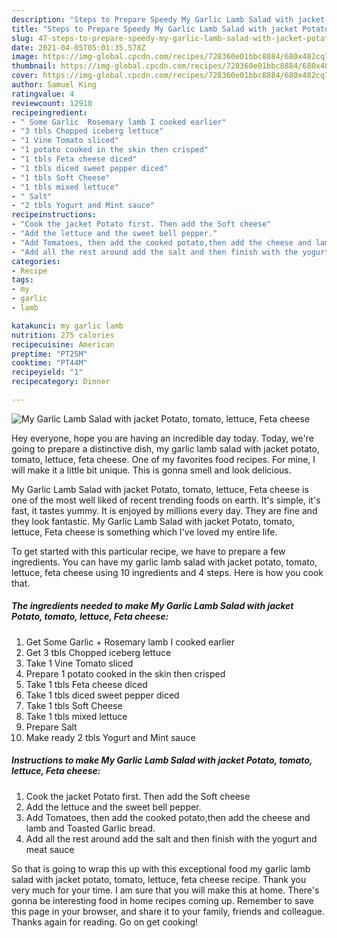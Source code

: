 ```yaml
---
description: "Steps to Prepare Speedy My Garlic Lamb Salad with jacket Potato, tomato, lettuce, Feta cheese"
title: "Steps to Prepare Speedy My Garlic Lamb Salad with jacket Potato, tomato, lettuce, Feta cheese"
slug: 47-steps-to-prepare-speedy-my-garlic-lamb-salad-with-jacket-potato-tomato-lettuce-feta-cheese
date: 2021-04-05T05:01:35.578Z
image: https://img-global.cpcdn.com/recipes/728360e01bbc8884/680x482cq70/my-garlic-lamb-salad-with-jacket-potato-tomato-lettuce-feta-cheese-recipe-main-photo.jpg
thumbnail: https://img-global.cpcdn.com/recipes/728360e01bbc8884/680x482cq70/my-garlic-lamb-salad-with-jacket-potato-tomato-lettuce-feta-cheese-recipe-main-photo.jpg
cover: https://img-global.cpcdn.com/recipes/728360e01bbc8884/680x482cq70/my-garlic-lamb-salad-with-jacket-potato-tomato-lettuce-feta-cheese-recipe-main-photo.jpg
author: Samuel King
ratingvalue: 4
reviewcount: 12910
recipeingredient:
- " Some Garlic  Rosemary lamb I cooked earlier"
- "3 tbls Chopped iceberg lettuce"
- "1 Vine Tomato sliced"
- "1 potato cooked in the skin then crisped"
- "1 tbls Feta cheese diced"
- "1 tbls diced sweet pepper diced"
- "1 tbls Soft Cheese"
- "1 tbls mixed lettuce"
- " Salt"
- "2 tbls Yogurt and Mint sauce"
recipeinstructions:
- "Cook the jacket Potato first. Then add the Soft cheese"
- "Add the lettuce and the sweet bell pepper."
- "Add Tomatoes, then add the cooked potato,then add the cheese and lamb and Toasted Garlic bread."
- "Add all the rest around add the salt and then finish with the yogurt and meat sauce"
categories:
- Recipe
tags:
- my
- garlic
- lamb

katakunci: my garlic lamb 
nutrition: 275 calories
recipecuisine: American
preptime: "PT25M"
cooktime: "PT44M"
recipeyield: "1"
recipecategory: Dinner

---
```



![My Garlic Lamb Salad with jacket Potato, tomato, lettuce, Feta cheese](https://img-global.cpcdn.com/recipes/728360e01bbc8884/680x482cq70/my-garlic-lamb-salad-with-jacket-potato-tomato-lettuce-feta-cheese-recipe-main-photo.jpg)

Hey everyone, hope you are having an incredible day today. Today, we're going to prepare a distinctive dish, my garlic lamb salad with jacket potato, tomato, lettuce, feta cheese. One of my favorites food recipes. For mine, I will make it a little bit unique. This is gonna smell and look delicious.



My Garlic Lamb Salad with jacket Potato, tomato, lettuce, Feta cheese is one of the most well liked of recent trending foods on earth. It's simple, it's fast, it tastes yummy. It is enjoyed by millions every day. They are fine and they look fantastic. My Garlic Lamb Salad with jacket Potato, tomato, lettuce, Feta cheese is something which I've loved my entire life.


To get started with this particular recipe, we have to prepare a few ingredients. You can have my garlic lamb salad with jacket potato, tomato, lettuce, feta cheese using 10 ingredients and 4 steps. Here is how you cook that.

<!--inarticleads1-->

##### The ingredients needed to make My Garlic Lamb Salad with jacket Potato, tomato, lettuce, Feta cheese:

1. Get  Some Garlic + Rosemary lamb I cooked earlier
1. Get 3 tbls Chopped iceberg lettuce
1. Take 1 Vine Tomato sliced
1. Prepare 1 potato cooked in the skin then crisped
1. Take 1 tbls Feta cheese diced
1. Take 1 tbls diced sweet pepper diced
1. Take 1 tbls Soft Cheese
1. Take 1 tbls mixed lettuce
1. Prepare  Salt
1. Make ready 2 tbls Yogurt and Mint sauce




<!--inarticleads2-->

##### Instructions to make My Garlic Lamb Salad with jacket Potato, tomato, lettuce, Feta cheese:

1. Cook the jacket Potato first. Then add the Soft cheese
1. Add the lettuce and the sweet bell pepper.
1. Add Tomatoes, then add the cooked potato,then add the cheese and lamb and Toasted Garlic bread.
1. Add all the rest around add the salt and then finish with the yogurt and meat sauce




So that is going to wrap this up with this exceptional food my garlic lamb salad with jacket potato, tomato, lettuce, feta cheese recipe. Thank you very much for your time. I am sure that you will make this at home. There's gonna be interesting food in home recipes coming up. Remember to save this page in your browser, and share it to your family, friends and colleague. Thanks again for reading. Go on get cooking!
